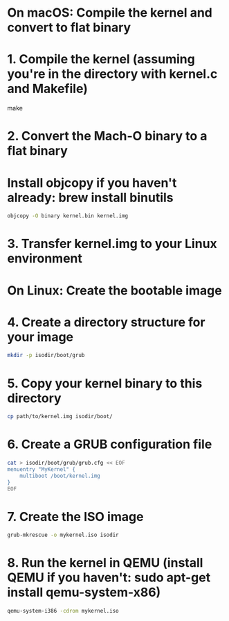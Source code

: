 # On macOS: Compile the kernel and convert to flat binary

# 1. Compile the kernel (assuming you're in the directory with kernel.c and Makefile)
make

# 2. Convert the Mach-O binary to a flat binary
# Install objcopy if you haven't already: brew install binutils
```bash
objcopy -O binary kernel.bin kernel.img
```

# 3. Transfer kernel.img to your Linux environment

# On Linux: Create the bootable image

# 4. Create a directory structure for your image
```bash
mkdir -p isodir/boot/grub
```

# 5. Copy your kernel binary to this directory
```bash
cp path/to/kernel.img isodir/boot/
```

# 6. Create a GRUB configuration file
```bash
cat > isodir/boot/grub/grub.cfg << EOF
menuentry "MyKernel" {
    multiboot /boot/kernel.img
}
EOF
```
# 7. Create the ISO image
```bash
grub-mkrescue -o mykernel.iso isodir
```

# 8. Run the kernel in QEMU (install QEMU if you haven't: sudo apt-get install qemu-system-x86)
```bash
qemu-system-i386 -cdrom mykernel.iso
```
